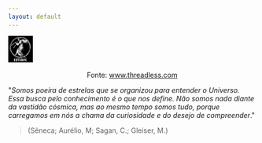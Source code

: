 ```yaml
---
layout: default
---
```


<img class="image-profiler" src="euterpe.png" width="50">
<p style="font-size: 14px; text-align: center;">
    Fonte: <a href="https://www.threadless.com/shop/%40gulayfather/design/euterpe/mens/t-shirt/regular" target="_blank">www.threadless.com</a>
</p>

"_Somos poeira de estrelas que se organizou para entender o Universo. Essa busca pelo conhecimento é o que nos define. Não somos nada diante da vastidão cósmica, mas ao mesmo tempo somos tudo, porque carregamos em nós a chama da curiosidade e do desejo de compreender_."

>(Sêneca; Aurélio, M; Sagan, C.; Gleiser, M.)
